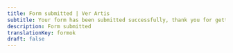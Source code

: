 ```yaml
---
title: Form submitted | Ver Artis
subtitle: Your form has been submitted successfully, thank you for getting in touch with us
description: Form submitted
translationKey: formok
draft: false
---
```

